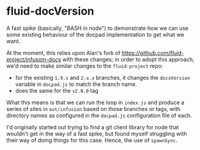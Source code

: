 # fluid-docVersion

A fast spike (basically, "BASH in node") to demonstrate how we can use some existing behaviour of the docpad implementation to get what we want.

At the moment, this relies upon Alan's fork of https://github.com/fluid-project/infusion-docs with these changes; in order to adopt this approach, we'd need to make similar changes to the `fluid-project` repo:

- for the existing `1.9.x` and `2.x.x` branches, it changes the `docsVersion` variable in `docpad.js` to match the branch name.
- does the same for the `v2.0.0` tag

What this means is that we can run the loop in `index.js` and produce a series of sites in `out/infusion` based on those branches or tags, with directory names as configured in the `docpad.js` configuration file of each.

I'd originally started out trying to find a git client library for node that wouldn't get in the way of a fast spike, but found myself struggling with their  way of doing things for this case. Hence, the use of `spawnSync`.
